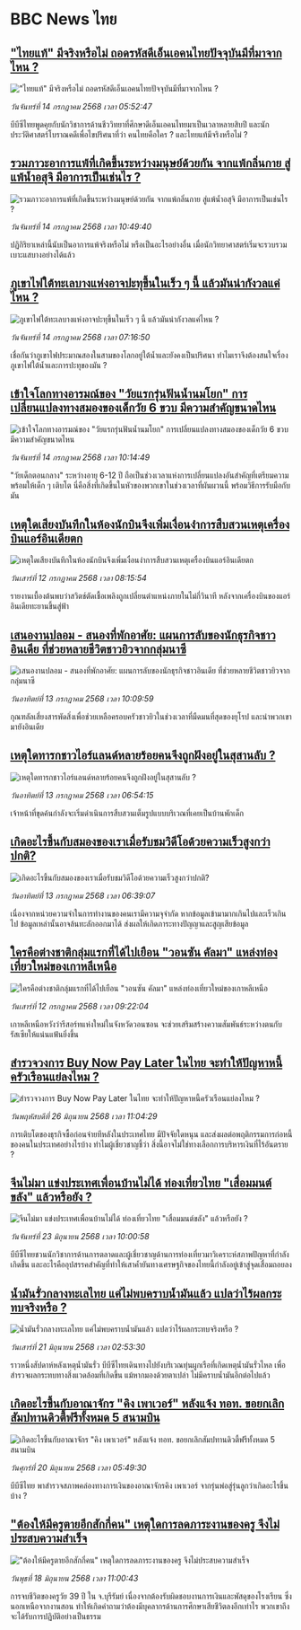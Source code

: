 # BBC News ไทย## ["ไทยแท้" มีจริงหรือไม่ ถอดรหัสดีเอ็นเอคนไทยปัจจุบันมีที่มาจากไหน ?](https://www.bbc.com/thai/articles/c0l4619wd97o?at_campaign=githubrss)!["ไทยแท้" มีจริงหรือไม่ ถอดรหัสดีเอ็นเอคนไทยปัจจุบันมีที่มาจากไหน ?](https://ichef.bbci.co.uk/ace/ws/240/cpsprodpb/54dc/live/f83b0050-5728-11f0-a129-bdd7ff3be6de.jpg)_วันจันทร์ที่ 14 กรกฎาคม 2568 เวลา 05:52:47_บีบีซีไทยพูดคุยกับนักวิชาการด้านชีววิทยาที่ศึกษาดีเอ็นเอคนไทยมาเป็นเวลาหลายสิบปี และนักประวัติศาสตร์โบราณคดีเพื่อไขปริศนาที่ว่า คนไทยคือใคร ? และไทยแท้มีจริงหรือไม่ ?## [รวมภาวะอาการแพ้ที่เกิดขึ้นระหว่างมนุษย์ด้วยกัน จากแพ้กลิ่นกาย สู่แพ้น้ำอสุจิ มีอาการเป็นเช่นไร ? ](https://www.bbc.com/thai/articles/cvg8z32zj8eo?at_campaign=githubrss)![รวมภาวะอาการแพ้ที่เกิดขึ้นระหว่างมนุษย์ด้วยกัน จากแพ้กลิ่นกาย สู่แพ้น้ำอสุจิ มีอาการเป็นเช่นไร ? ](https://ichef.bbci.co.uk/ace/ws/240/cpsprodpb/3e8e/live/266dbc00-573e-11f0-af50-37ee6e9c264e.jpg)_วันจันทร์ที่ 14 กรกฎาคม 2568 เวลา 10:49:40_ปฏิกิริยาเหล่านี้นับเป็นอาการแพ้จริงหรือไม่ หรือเป็นอะไรอย่างอื่น เมื่อนักวิทยาศาสตร์เริ่มจะรวบรวมเบาะแสบางอย่างได้แล้ว## [ภูเขาไฟใต้ทะเลบางแห่งอาจปะทุขึ้นในเร็ว ๆ นี้ แล้วมันน่ากังวลแค่ไหน ?](https://www.bbc.com/thai/articles/cly8pv785pwo?at_campaign=githubrss)![ภูเขาไฟใต้ทะเลบางแห่งอาจปะทุขึ้นในเร็ว ๆ นี้ แล้วมันน่ากังวลแค่ไหน ?](https://ichef.bbci.co.uk/ace/ws/240/cpsprodpb/f470/live/e7c488d0-4de2-11f0-8709-8531b267ac06.jpg)_วันจันทร์ที่ 14 กรกฎาคม 2568 เวลา 07:16:50_เชื่อกันว่าภูเขาไฟประมาณสองในสามของโลกอยู่ใต้น้ำและยังคงเป็นปริศนา ทำไมเราจึงต้องสนใจเรื่องภูเขาไฟใต้น้ำและการปะทุของมัน ?## [เข้าใจโลกทางอารมณ์ของ "วัยแรกรุ่นฟันน้ำนมโยก" การเปลี่ยนแปลงทางสมองของเด็กวัย 6 ขวบ มีความสำคัญขนาดไหน](https://www.bbc.com/thai/articles/cgq7kpvvzkjo?at_campaign=githubrss)![เข้าใจโลกทางอารมณ์ของ "วัยแรกรุ่นฟันน้ำนมโยก" การเปลี่ยนแปลงทางสมองของเด็กวัย 6 ขวบ มีความสำคัญขนาดไหน](https://ichef.bbci.co.uk/ace/ws/240/cpsprodpb/caca/live/345776b0-609b-11f0-b5c5-012c5796682d.jpg)_วันจันทร์ที่ 14 กรกฎาคม 2568 เวลา 10:14:49_"วัยเด็กตอนกลาง" ระหว่างอายุ 6-12 ปี ถือเป็นช่วงเวลาแห่งการเปลี่ยนแปลงอันสำคัญที่เตรียมความพร้อมให้เด็ก ๆ เติบโต  นี่คือสิ่งที่เกิดขึ้นในหัวของพวกเขาในช่วงเวลาที่ผันผวนนี้ พร้อมวิธีการรับมือกับมัน## [เหตุใดเสียงบันทึกในห้องนักบินจึงเพิ่มเงื่อนงำการสืบสวนเหตุเครื่องบินแอร์อินเดียตก](https://www.bbc.com/thai/articles/c20w3rx4y4no?at_campaign=githubrss)![เหตุใดเสียงบันทึกในห้องนักบินจึงเพิ่มเงื่อนงำการสืบสวนเหตุเครื่องบินแอร์อินเดียตก](https://ichef.bbci.co.uk/ace/ws/240/cpsprodpb/a734/live/cfa9f440-5eec-11f0-a40e-a1af2950b220.jpg)_วันเสาร์ที่ 12 กรกฎาคม 2568 เวลา 08:15:54_รายงานเบื้องต้นพบว่าสวิตช์ตัดเชื้อเพลิงถูกเปลี่ยนตำแหน่งภายในไม่กี่วินาที หลังจากเครื่องบินของแอร์อินเดียทะยานขึ้นสู่ฟ้า## [เสนองานปลอม - สนองที่พักอาศัย: แผนการลับของนักธุรกิจชาวอินเดีย ที่ช่วยหลายชีวิตชาวยิวจากกลุ่มนาซี](https://www.bbc.com/thai/articles/ce8zje589l3o?at_campaign=githubrss)![เสนองานปลอม - สนองที่พักอาศัย: แผนการลับของนักธุรกิจชาวอินเดีย ที่ช่วยหลายชีวิตชาวยิวจากกลุ่มนาซี](https://ichef.bbci.co.uk/ace/ws/240/cpsprodpb/5d9c/live/7ab0e030-4b59-11f0-8c47-237c2e4015f5.jpg)_วันอาทิตย์ที่ 13 กรกฎาคม 2568 เวลา 10:09:59_กุณฑลัลเสี่ยงสารพัดสิ่งเพื่อช่วยเหลือครอบครัวชาวยิวในช่วงเวลาที่มืดมนที่สุดของยุโรป และนำพวกเขามายังอินเดีย## [เหตุใดทารกชาวไอร์แลนด์หลายร้อยคนจึงถูกฝังอยู่ในสุสานลับ ? ](https://www.bbc.com/thai/articles/cm2z9e4r4mno?at_campaign=githubrss)![เหตุใดทารกชาวไอร์แลนด์หลายร้อยคนจึงถูกฝังอยู่ในสุสานลับ ? ](https://ichef.bbci.co.uk/ace/ws/240/cpsprodpb/1712/live/5e1b2560-5e74-11f0-960d-e9f1088a89fe.jpg)_วันอาทิตย์ที่ 13 กรกฎาคม 2568 เวลา 06:54:15_เจ้าหน้าที่ขุดค้นกำลังจะเริ่มดำเนินการสืบสวนเต็มรูปแบบบริเวณที่เคยเป็นบ้านพักเด็ก## [เกิดอะไรขึ้นกับสมองของเราเมื่อรับชมวิดีโอด้วยความเร็วสูงกว่าปกติ?](https://www.bbc.com/thai/articles/ckgl0znezzwo?at_campaign=githubrss)![เกิดอะไรขึ้นกับสมองของเราเมื่อรับชมวิดีโอด้วยความเร็วสูงกว่าปกติ?](https://ichef.bbci.co.uk/ace/ws/240/cpsprodpb/fbe3/live/6bfd6c40-5f9d-11f0-b5c5-012c5796682d.png)_วันอาทิตย์ที่ 13 กรกฎาคม 2568 เวลา 06:39:07_เนื่องจากหน่วยความจำในการทำงานของคนเรามีความจุจำกัด หากข้อมูลเข้ามามากเกินไปและเร็วเกินไป ข้อมูลเหล่านั้นอาจล้นทะลักออกมาได้ ส่งผลให้เกิดภาระทางปัญญาและสูญเสียข้อมูล## [ใครคือต่างชาติกลุ่มแรกที่ได้ไปเยือน "วอนซัน คัลมา" แหล่งท่องเที่ยวใหม่ของเกาหลีเหนือ](https://www.bbc.com/thai/articles/cj4ez7g9dnxo?at_campaign=githubrss)![ใครคือต่างชาติกลุ่มแรกที่ได้ไปเยือน "วอนซัน คัลมา" แหล่งท่องเที่ยวใหม่ของเกาหลีเหนือ](https://ichef.bbci.co.uk/ace/ws/240/cpsprodpb/5c4e/live/bdbe0b50-5edc-11f0-b5c5-012c5796682d.jpg)_วันเสาร์ที่ 12 กรกฎาคม 2568 เวลา 09:22:04_เกาหลีเหนือหวังว่ารีสอร์ทแห่งใหม่ในจังหวัดวอนซอน จะช่วยเสริมสร้างความสัมพันธ์ระหว่างตนกับรัสเซียให้แน่นแฟ้นยิ่งขึ้น## [สำรวจวงการ Buy Now Pay Later ในไทย จะทำให้ปัญหาหนี้ครัวเรือนแย่ลงไหม ?](https://www.bbc.com/thai/articles/c80pymvnk31o?at_campaign=githubrss)![สำรวจวงการ Buy Now Pay Later ในไทย จะทำให้ปัญหาหนี้ครัวเรือนแย่ลงไหม ?](https://ichef.bbci.co.uk/ace/ws/240/cpsprodpb/2b99/live/35fb4060-525d-11f0-8485-7bd50fa63665.jpg)_วันพฤหัสบดีที่ 26 มิถุนายน 2568 เวลา 11:04:29_การเติบโตของธุรกิจซื้อก่อนจ่ายทีหลังในประเทศไทย มีปัจจัยใดหนุน และส่งผลต่อพฤติกรรมการก่อหนี้ของคนในประเทศอย่างไรบ้าง ทำไมผู้เชี่ยวชาญชี้ว่า สิ่งนี้อาจไม่ใช่ทางเลือกการบริหารเงินที่ไร้อันตราย ?## [จีนไม่มา แข่งประเทศเพื่อนบ้านไม่ได้ ท่องเที่ยวไทย "เสื่อมมนต์ขลัง" แล้วหรือยัง ?](https://www.bbc.com/thai/articles/c1wpqp4jy3xo?at_campaign=githubrss)![จีนไม่มา แข่งประเทศเพื่อนบ้านไม่ได้ ท่องเที่ยวไทย "เสื่อมมนต์ขลัง" แล้วหรือยัง ?](https://ichef.bbci.co.uk/ace/ws/240/cpsprodpb/ae1f/live/06639d20-4f8d-11f0-86d5-3b52b53af158.jpg)_วันจันทร์ที่ 23 มิถุนายน 2568 เวลา 10:00:58_บีบีซีไทยชวนนักวิชาการด้านการตลาดและผู้เชี่ยวชาญด้านการท่องเที่ยวมาวิเคราะห์สภาพปัญหาที่กำลังเกิดขึ้น และอะไรคืออุปสรรคสำคัญที่ทำให้เสาค้ำยันทางเศรษฐกิจของไทยนี้กำลังอยู่เข้าสู่จุดเสื่อมถอยลง## [น้ำมันรั่วกลางทะเลไทย แค่ไม่พบคราบน้ำมันแล้ว แปลว่าไร้ผลกระทบจริงหรือ ?](https://www.bbc.com/thai/articles/cgq782v15k8o?at_campaign=githubrss)![น้ำมันรั่วกลางทะเลไทย แค่ไม่พบคราบน้ำมันแล้ว แปลว่าไร้ผลกระทบจริงหรือ ?](https://ichef.bbci.co.uk/ace/ws/240/cpsprodpb/574d/live/f090a920-4c12-11f0-86d5-3b52b53af158.jpg)_วันเสาร์ที่ 21 มิถุนายน 2568 เวลา 02:53:30_ราวหนึ่งสัปดาห์หลังเหตุน้ำมันรั่ว บีบีซีไทยเดินทางไปยังบริเวณทุ่นผูกเรือที่เกิดเหตุน้ำมันรั่วไหล เพื่อสำรวจผลกระทบทางสิ่งแวดล้อมที่เกิดขึ้น แม้หากมองด้วยตาเปล่า ไม่มีคราบน้ำมันอีกต่อไปแล้ว## [เกิดอะไรขึ้นกับอาณาจักร "คิง เพาเวอร์" หลังแจ้ง ทอท. ขอยกเลิกสัมปทานดิวตี้ฟรีทั้งหมด 5 สนามบิน](https://www.bbc.com/thai/articles/crk6d8l5py5o?at_campaign=githubrss)![เกิดอะไรขึ้นกับอาณาจักร "คิง เพาเวอร์" หลังแจ้ง ทอท. ขอยกเลิกสัมปทานดิวตี้ฟรีทั้งหมด 5 สนามบิน](https://ichef.bbci.co.uk/ace/ws/240/cpsprodpb/f74c/live/5e5dbcc0-4d96-11f0-9aef-bb27ccc1a3f8.jpg)_วันศุกร์ที่ 20 มิถุนายน 2568 เวลา 05:49:30_บีบีซีไทย พาสำรวจสภาพคล่องทางการเงินของอาณาจักรคิง เพาเวอร์ จากรุ่นพ่อสู่รุ่นลูกว่าเกิดอะไรขึ้นบ้าง ?## ["ต้องให้มีครูตายอีกสักกี่คน" เหตุใดการลดภาระงานของครู จึงไม่ประสบความสำเร็จ](https://www.bbc.com/thai/articles/c07dnn5lemyo?at_campaign=githubrss)!["ต้องให้มีครูตายอีกสักกี่คน" เหตุใดการลดภาระงานของครู จึงไม่ประสบความสำเร็จ](https://ichef.bbci.co.uk/ace/ws/240/cpsprodpb/ce69/live/2f0f99c0-4c33-11f0-86d5-3b52b53af158.jpg)_วันพุธที่ 18 มิถุนายน 2568 เวลา 11:00:43_การจบชีวิตของครูวัย 39 ปี ใน จ.บุรีรัมย์ เนื่องจากต้องรับผิดชอบงานการเงินและพัสดุของโรงเรียน ซึ่งนอกเหนือจากงานสอน ทำให้เกิดคำถามว่าต้องมีบุคลากรด้านการศึกษาเสียชีวิตลงอีกเท่าไร พวกเขาถึงจะได้รับการปฏิบัติอย่างเป็นธรรม